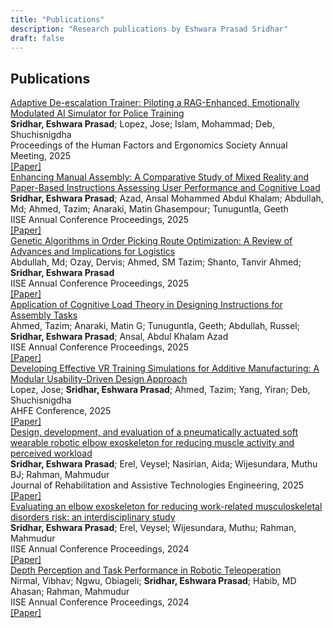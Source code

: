 ```yaml
---
title: "Publications"
description: "Research publications by Eshwara Prasad Sridhar"
draft: false
---
```


## Publications

<div class="publication">
	<div class="publication-title"><a href="https://doi.org/10.1177/10711813251367362" target="_blank" rel="noopener">Adaptive De-escalation Trainer: Piloting a RAG-Enhanced, Emotionally Modulated AI Simulator for Police Training</a></div>
		<div class="publication-authors"><strong>Sridhar, Eshwara Prasad</strong>; Lopez, Jose; Islam, Mohammad; Deb, Shuchisnigdha</div>
	<div class="publication-venue">Proceedings of the Human Factors and Ergonomics Society Annual Meeting, 2025</div>
	<div class="publication-links"><a href="https://doi.org/10.1177/10711813251367362" target="_blank" rel="noopener">[Paper]</a></div>
	</div>

<div class="publication">
	<div class="publication-title"><a href="https://www.proquest.com/docview/3243712926" target="_blank" rel="noopener">Enhancing Manual Assembly: A Comparative Study of Mixed Reality and Paper-Based Instructions Assessing User Performance and Cognitive Load</a></div>
		<div class="publication-authors"><strong>Sridhar, Eshwara Prasad</strong>; Azad, Ansal Mohammed Abdul Khalam; Abdullah, Md; Ahmed, Tazim; Anaraki, Matin Ghasempour; Tunuguntla, Geeth</div>
	<div class="publication-venue">IISE Annual Conference Proceedings, 2025</div>
	<div class="publication-links"><a href="https://www.proquest.com/docview/3243712926" target="_blank" rel="noopener">[Paper]</a></div>
	</div>

<div class="publication">
	<div class="publication-title"><a href="https://www.proquest.com/docview/3243713364" target="_blank" rel="noopener">Genetic Algorithms in Order Picking Route Optimization: A Review of Advances and Implications for Logistics</a></div>
		<div class="publication-authors">Abdullah, Md; Ozay, Dervis; Ahmed, SM Tazim; Shanto, Tanvir Ahmed; <strong>Sridhar, Eshwara Prasad</strong></div>
	<div class="publication-venue">IISE Annual Conference Proceedings, 2025</div>
	<div class="publication-links"><a href="https://www.proquest.com/docview/3243713364" target="_blank" rel="noopener">[Paper]</a></div>
	</div>

<div class="publication">
	<div class="publication-title"><a href="https://www.proquest.com/docview/3243713472" target="_blank" rel="noopener">Application of Cognitive Load Theory in Designing Instructions for Assembly Tasks</a></div>
		<div class="publication-authors">Ahmed, Tazim; Anaraki, Matin G; Tunuguntla, Geeth; Abdullah, Russel; <strong>Sridhar, Eshwara Prasad</strong>; Ansal, Abdul Khalam Azad</div>
	<div class="publication-venue">IISE Annual Conference Proceedings, 2025</div>
	<div class="publication-links"><a href="https://www.proquest.com/docview/3243713472" target="_blank" rel="noopener">[Paper]</a></div>
	</div>

<div class="publication">
	<div class="publication-title"><a href="http://doi.org/10.54941/ahfe1006623" target="_blank" rel="noopener">Developing Effective VR Training Simulations for Additive Manufacturing: A Modular Usability-Driven Design Approach</a></div>
		<div class="publication-authors">Lopez, Jose; <strong>Sridhar, Eshwara Prasad</strong>; Ahmed, Tazim; Yang, Yiran; Deb, Shuchisnigdha</div>
	<div class="publication-venue">AHFE Conference, 2025</div>
	<div class="publication-links"><a href="http://doi.org/10.54941/ahfe1006623" target="_blank" rel="noopener">[Paper]</a></div>
	</div>

<div class="publication">
	<div class="publication-title"><a href="https://doi.org/10.1177/20556683251347517" target="_blank" rel="noopener">Design, development, and evaluation of a pneumatically actuated soft wearable robotic elbow exoskeleton for reducing muscle activity and perceived workload</a></div>
		<div class="publication-authors"><strong>Sridhar, Eshwara Prasad</strong>; Erel, Veysel; Nasirian, Aida; Wijesundara, Muthu BJ; Rahman, Mahmudur</div>
	<div class="publication-venue">Journal of Rehabilitation and Assistive Technologies Engineering, 2025</div>
	<div class="publication-links"><a href="https://doi.org/10.1177/20556683251347517" target="_blank" rel="noopener">[Paper]</a></div>
	</div>

<div class="publication">
	<div class="publication-title"><a href="https://www.proquest.com/docview/3128369870" target="_blank" rel="noopener">Evaluating an elbow exoskeleton for reducing work-related musculoskeletal disorders risk: an interdisciplinary study</a></div>
		<div class="publication-authors"><strong>Sridhar, Eshwara Prasad</strong>; Erel, Veysel; Wijesundara, Muthu; Rahman, Mahmudur</div>
	<div class="publication-venue">IISE Annual Conference Proceedings, 2024</div>
	<div class="publication-links"><a href="https://www.proquest.com/docview/3128369870" target="_blank" rel="noopener">[Paper]</a></div>
	</div>

<div class="publication">
	<div class="publication-title"><a href="https://www.proquest.com/docview/3110759311" target="_blank" rel="noopener">Depth Perception and Task Performance in Robotic Teleoperation</a></div>
		<div class="publication-authors">Nirmal, Vibhav; Ngwu, Obiageli; <strong>Sridhar, Eshwara Prasad</strong>; Habib, MD Ahasan; Rahman, Mahmudur</div>
	<div class="publication-venue">IISE Annual Conference Proceedings, 2024</div>
	<div class="publication-links"><a href="https://www.proquest.com/docview/3110759311" target="_blank" rel="noopener">[Paper]</a></div>
	</div>
